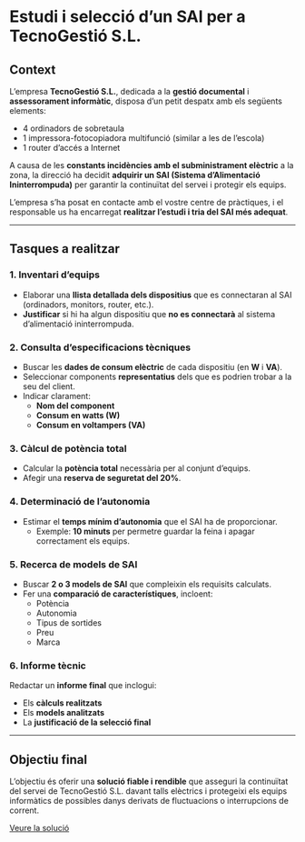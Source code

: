 # Estudi i selecció d’un SAI per a TecnoGestió S.L.

## Context

L’empresa **TecnoGestió S.L.**, dedicada a la **gestió documental** i **assessorament informàtic**, disposa d’un petit despatx amb els següents elements:
- 4 ordinadors de sobretaula
- 1 impressora-fotocopiadora multifunció (similar a les de l’escola)
- 1 router d’accés a Internet

A causa de les **constants incidències amb el subministrament elèctric** a la zona, la direcció ha decidit **adquirir un SAI (Sistema d’Alimentació Ininterrompuda)** per garantir la continuïtat del servei i protegir els equips.

L’empresa s’ha posat en contacte amb el vostre centre de pràctiques, i el responsable us ha encarregat **realitzar l’estudi i tria del SAI més adequat**.

---

## Tasques a realitzar

### 1. Inventari d’equips
- Elaborar una **llista detallada dels dispositius** que es connectaran al SAI (ordinadors, monitors, router, etc.).
- **Justificar** si hi ha algun dispositiu que **no es connectarà** al sistema d’alimentació ininterrompuda.

### 2. Consulta d’especificacions tècniques
- Buscar les **dades de consum elèctric** de cada dispositiu (en **W** i **VA**).
- Seleccionar components **representatius** dels que es podrien trobar a la seu del client.
- Indicar clarament:
  - **Nom del component**
  - **Consum en watts (W)**
  - **Consum en voltampers (VA)**

### 3. Càlcul de potència total
- Calcular la **potència total** necessària per al conjunt d’equips.
- Afegir una **reserva de seguretat del 20%**.

### 4. Determinació de l’autonomia
- Estimar el **temps mínim d’autonomia** que el SAI ha de proporcionar.
  - Exemple: **10 minuts** per permetre guardar la feina i apagar correctament els equips.

### 5. Recerca de models de SAI
- Buscar **2 o 3 models de SAI** que compleixin els requisits calculats.
- Fer una **comparació de característiques**, incloent:
  - Potència
  - Autonomia
  - Tipus de sortides
  - Preu
  - Marca

### 6. Informe tècnic
Redactar un **informe final** que inclogui:
- Els **càlculs realitzats**
- Els **models analitzats**
- La **justificació de la selecció final**

---

## Objectiu final

L’objectiu és oferir una **solució fiable i rendible** que asseguri la continuïtat del servei de TecnoGestió S.L. davant talls elèctrics i protegeixi els equips informàtics de possibles danys derivats de fluctuacions o interrupcions de corrent.

[Veure la solució](solucio.md)

